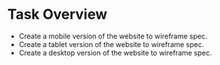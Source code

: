# Task Overview

- Create a mobile version of the website to wireframe spec.
- Create a tablet version of the website to wireframe spec.
- Create a desktop version of the website to wireframe spec.